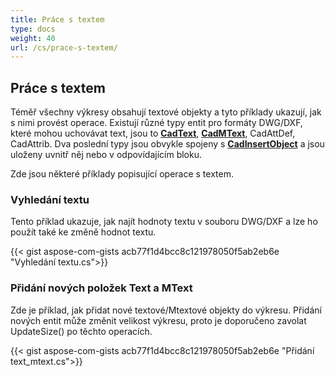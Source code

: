 ```yaml
---
title: Práce s textem
type: docs
weight: 40
url: /cs/prace-s-textem/
---
```


## **Práce s textem**

Téměř všechny výkresy obsahují textové objekty a tyto příklady ukazují, jak s nimi provést operace.
Existují různé typy entit pro formáty DWG/DXF, které mohou uchovávat text, jsou to [**CadText**](https://reference.aspose.com/cad/net/aspose.cad.fileformats.cad.cadobjects/cadtext/), 
[**CadMText**](https://reference.aspose.com/cad/net/aspose.cad.fileformats.cad.cadobjects/cadmtext/),
CadAttDef, CadAttrib. Dva poslední typy jsou obvykle spojeny s [**CadInsertObject**](https://reference.aspose.com/cad/net/aspose.cad.fileformats.cad.cadobjects/cadinsertobject/)
a jsou uloženy uvnitř něj nebo v odpovídajícím bloku.

Zde jsou některé příklady popisující operace s textem.

### **Vyhledání textu**

Tento příklad ukazuje, jak najít hodnoty textu v souboru DWG/DXF a lze ho použít také ke změně hodnot textu.

{{< gist aspose-com-gists acb77f1d4bcc8c121978050f5ab2eb6e "Vyhledání textu.cs">}}

### **Přidání nových položek Text a MText**

Zde je příklad, jak přidat nové textové/Mtextové objekty do výkresu. Přidání nových entit může změnit velikost výkresu, proto je doporučeno
zavolat UpdateSize() po těchto operacích.

{{< gist aspose-com-gists acb77f1d4bcc8c121978050f5ab2eb6e "Přidání text_mtext.cs">}}

